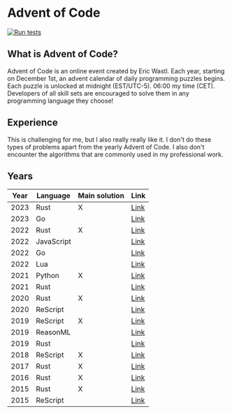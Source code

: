 # Advent of Code

[![Run tests](https://github.com/believer/advent-of-code/workflows/Run%20tests/badge.svg)](https://github.com/believer/advent-of-code/actions?query=workflow%3A%22Run+tests%22)

## What is Advent of Code?

Advent of Code is an online event created by Eric Wastl. Each year, starting on December 1st, an advent calendar of daily programming puzzles begins. Each puzzle is unlocked at midnight (EST/UTC-5). 06:00 my time (CET). Developers of all skill sets are encouraged to solve them in any programming language they choose!

## Experience

This is challenging for me, but I also really really like it. I don't do these types of problems apart from the yearly Advent of Code. I also don't encounter the algorithms that are commonly used in my professional work.

## Years

| Year | Language   | Main solution | Link                     |
| ---- | ---------- | ------------- | ------------------------ |
| 2023 | Rust       | X             | [Link](/rust/2023)       |
| 2023 | Go         |               | [Link](/go/2023)         |
| 2022 | Rust       | X             | [Link](/rust/2022)       |
| 2022 | JavaScript |               | [Link](/javascript/2022) |
| 2022 | Go         |               | [Link](/go/2022)         |
| 2022 | Lua        |               | [Link](/lua/2022)        |
| 2021 | Python     | X             | [Link](/python/2021)     |
| 2021 | Rust       |               | [Link](/rust/2021)       |
| 2020 | Rust       | X             | [Link](/rust/2020)       |
| 2020 | ReScript   |               | [Link](/rescript/2020)   |
| 2019 | ReScript   | X             | [Link](/rescript/2019)   |
| 2019 | ReasonML   |               | [Link](/reasonml/2019)   |
| 2019 | Rust       |               | [Link](/rust/2019)       |
| 2018 | ReScript   | X             | [Link](/rescript/2018)   |
| 2017 | Rust       | X             | [Link](/rust/2017)       |
| 2016 | Rust       | X             | [Link](/rust/2016)       |
| 2015 | Rust       | X             | [Link](/rust/2015)       |
| 2015 | ReScript   |               | [Link](/rescript/2015)   |
